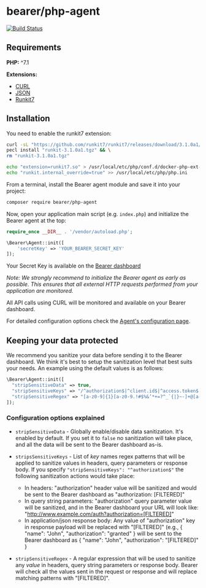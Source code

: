 # bearer/php-agent

[![Build Status](https://build.bearer.tech/api/badges/Bearer/php-agent/status.svg)](https://build.bearer.tech/Bearer/php-agent)

## Requirements

**PHP:** ^7.1

**Extensions:** 
- [CURL](https://www.php.net/manual/fr/book.curl.php)
- [JSON](https://www.php.net/book.json)
- [Runkit7](https://www.php.net/manual/fr/book.runkit7.php)

## Installation

You need to enable the runkit7 extension:

```bash
curl -sL "https://github.com/runkit7/runkit7/releases/download/3.1.0a1/runkit7-3.1.0a1.tgz" > "runkit-3.1.0a1.tgz" && \
pecl install "runkit-3.1.0a1.tgz" && \
rm "runkit-3.1.0a1.tgz"

echo "extension=runkit7.so" > /usr/local/etc/php/conf.d/docker-php-ext-runkit.ini
echo "runkit.internal_override=true" >> /usr/local/etc/php/php.ini
```

From a terminal, install the Bearer agent module and save it into your project:

```bash
composer require bearer/php-agent
```

Now, open your application main script (e.g. `index.php`) and initialize the Bearer agent at the top:

```php
require_once __DIR__ . '/vendor/autoload.php';

\Bearer\Agent::init([
    'secretKey' => 'YOUR_BEARER_SECRET_KEY'
]);
```

Your Secret Key is available on the [Bearer dashboard](https://app.bearer.sh/keys)

_Note: We strongly recommend to initialize the Bearer agent as early as possible. This ensures that all external HTTP requests performed from your application are monitored._

All API calls using CURL will be monitored and available on your Bearer dashboard.

For detailed configuration options check the [Agent's configuration page](https://php.docs.bearer.sh/).

## Keeping your data protected

We recommend you sanitize your data before sending it to the Bearer dashboard.
We think it's best to setup the sanitization level that best suits your needs.
An example using the default values is as follows:

```php
\Bearer\Agent::init([
  "stripSensitiveData" => true,
  "stripSensitiveKeys" => "/^authorization$|^client.id$|^access.token$|^client.secret$/i",
  "stripSensitiveRegex" => "[a-z0-9]{1}[a-z0-9.!#$%&’*+=?^_`{|}~-]+@[a-z0-9-]+(?:\\.[a-z0-9-]+)*"
]);
```

### Configuration options explained

- `stripSensitiveData` - Globally enable/disable data sanitization. It's enabled by default. If you set it to `false` no sanitization will take place, and all the data will be sent to the Bearer dashboard as-is.
- `stripsSensitiveKeys` - List of _key_ names regex patterns that will be applied to sanitize values in headers, query parameters or response body. If you specify `"stripSensitiveKeys": "^authorization$"` the following sanitization actions would take place:

  - In headers: "authorization" header value will be sanitized and would be sent to the Bearer dashboard as "authorization: [FILTERED]"
  - In query string parameters: "authorization" query parameter value will be sanitized, and in the Bearer dashboard your URL will look like: "http://www.example.com/auth?authorization=[FILTERED]"
  - In application/json response body: Any value of "authorization" key in response payload will be replaced with "[FILTERED]" (e.g., { "name": "John", "authorization": "granted" } will be sent to the Bearer dashboard as { "name": "John", "authorization": "[FILTERED]" }

- `stripSensitiveRegex` - A regular expression that will be used to sanitize any _value_ in headers, query string parameters or response body. Bearer will check all the values sent in the request or response and will replace matching patterns with "[FILTERED]".
